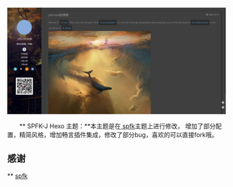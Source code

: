 ![spfk-j](https://github.com/jsbintask22/static/blob/master/images/spfk-j-demo1.png)

　　** SPFK-J Hexo 主题：**本主题是在<a href="https://github.com/luuman/hexo-theme-spfk"> spfk</a>主题上进行修改，
增加了部分配置，精简风格，增加畅言插件集成，修改了部分bug，喜欢的可以直接fork哦。

## 感谢
** <a href="https://github.com/luuman/hexo-theme-spfk">spfk</a>



